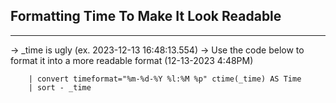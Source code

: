 






## Formatting Time To Make It Look Readable
---
-> _time is ugly (ex. 2023-12-13 16:48:13.554)
-> Use the code below to format it into a more readable format (12-13-2023 4:48PM)
```
    | convert timeformat="%m-%d-%Y %l:%M %p" ctime(_time) AS Time
    | sort - _time
```

